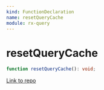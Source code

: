 ```yaml
---
kind: FunctionDeclaration
name: resetQueryCache
module: rx-query
---
```


# resetQueryCache

```ts
function resetQueryCache(): void;
```

[Link to repo](https://github.com/timdeschryver/rx-query/blob/master/rx-query/cache.ts#L206-L208)
